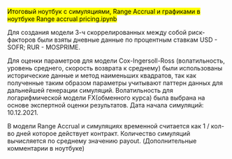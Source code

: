 <mark>Итоговый ноутбук с симуляциями, Range Accrual и графиками в ноутбуке Range accrual pricing.ipynb</mark>

Для создания модели 3-ч скоррелированных между собой риск-факторов были взяты дневные данные по процентным ставкам USD - SOFR; RUR - MOSPRIME.

Для оценки параметров для модели Cox-Ingersoll-Ross (волатильность, уровень среднего, скорость возврата к среднему) были использованы исторические данные и метод наименьших квадратов, так как полученные таким образом параметры учитывают паттерн данных для дальнейшей генерации симуляций.
Волатильность для логарифмической модели FX(обменного курса) была выбрана на основе экспертной оценки результатов.
Дата начала симуляций: 10.12.2021.

В модели Range Accrual и симуляциях временной считается как 1 / кол-во дней которое действует контракт.
Количество симуляций вычисляется по среднему значению payout. (Дополнительные комментарии в ноутбуке)
